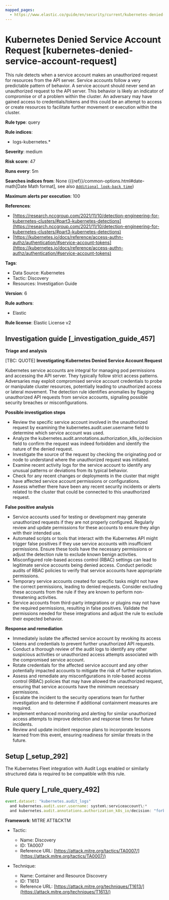 ```yaml
---
mapped_pages:
  - https://www.elastic.co/guide/en/security/current/kubernetes-denied-service-account-request.html
---
```


# Kubernetes Denied Service Account Request [kubernetes-denied-service-account-request]

This rule detects when a service account makes an unauthorized request for resources from the API server. Service accounts follow a very predictable pattern of behavior. A service account should never send an unauthorized request to the API server. This behavior is likely an indicator of compromise or of a problem within the cluster. An adversary may have gained access to credentials/tokens and this could be an attempt to access or create resources to facilitate further movement or execution within the cluster.

**Rule type**: query

**Rule indices**:

* logs-kubernetes.*

**Severity**: medium

**Risk score**: 47

**Runs every**: 5m

**Searches indices from**: None ({{ref}}/common-options.html#date-math[Date Math format], see also [`Additional look-back time`](docs-content://solutions/security/detect-and-alert/create-detection-rule.md#rule-schedule))

**Maximum alerts per execution**: 100

**References**:

* [https://research.nccgroup.com/2021/11/10/detection-engineering-for-kubernetes-clusters/#part3-kubernetes-detections](https://research.nccgroup.com/2021/11/10/detection-engineering-for-kubernetes-clusters/#part3-kubernetes-detections)
* [https://kubernetes.io/docs/reference/access-authn-authz/authentication/#service-account-tokens](https://kubernetes.io/docs/reference/access-authn-authz/authentication/#service-account-tokens)

**Tags**:

* Data Source: Kubernetes
* Tactic: Discovery
* Resources: Investigation Guide

**Version**: 6

**Rule authors**:

* Elastic

**Rule license**: Elastic License v2

## Investigation guide [_investigation_guide_457]

**Triage and analysis**

[TBC: QUOTE]
**Investigating Kubernetes Denied Service Account Request**

Kubernetes service accounts are integral for managing pod permissions and accessing the API server. They typically follow strict access patterns. Adversaries may exploit compromised service account credentials to probe or manipulate cluster resources, potentially leading to unauthorized access or lateral movement. The detection rule identifies anomalies by flagging unauthorized API requests from service accounts, signaling possible security breaches or misconfigurations.

**Possible investigation steps**

* Review the specific service account involved in the unauthorized request by examining the kubernetes.audit.user.username field to determine which service account was used.
* Analyze the kubernetes.audit.annotations.authorization_k8s_io/decision field to confirm the request was indeed forbidden and identify the nature of the denied request.
* Investigate the source of the request by checking the originating pod or node to understand where the unauthorized request was initiated.
* Examine recent activity logs for the service account to identify any unusual patterns or deviations from its typical behavior.
* Check for any recent changes or deployments in the cluster that might have affected service account permissions or configurations.
* Assess whether there have been any recent security incidents or alerts related to the cluster that could be connected to this unauthorized request.

**False positive analysis**

* Service accounts used for testing or development may generate unauthorized requests if they are not properly configured. Regularly review and update permissions for these accounts to ensure they align with their intended use.
* Automated scripts or tools that interact with the Kubernetes API might trigger false positives if they use service accounts with insufficient permissions. Ensure these tools have the necessary permissions or adjust the detection rule to exclude known benign activities.
* Misconfigured role-based access control (RBAC) settings can lead to legitimate service accounts being denied access. Conduct periodic audits of RBAC policies to verify that service accounts have appropriate permissions.
* Temporary service accounts created for specific tasks might not have the correct permissions, leading to denied requests. Consider excluding these accounts from the rule if they are known to perform non-threatening activities.
* Service accounts from third-party integrations or plugins may not have the required permissions, resulting in false positives. Validate the permissions needed for these integrations and adjust the rule to exclude their expected behavior.

**Response and remediation**

* Immediately isolate the affected service account by revoking its access tokens and credentials to prevent further unauthorized API requests.
* Conduct a thorough review of the audit logs to identify any other suspicious activities or unauthorized access attempts associated with the compromised service account.
* Rotate credentials for the affected service account and any other potentially impacted accounts to mitigate the risk of further exploitation.
* Assess and remediate any misconfigurations in role-based access control (RBAC) policies that may have allowed the unauthorized request, ensuring that service accounts have the minimum necessary permissions.
* Escalate the incident to the security operations team for further investigation and to determine if additional containment measures are required.
* Implement enhanced monitoring and alerting for similar unauthorized access attempts to improve detection and response times for future incidents.
* Review and update incident response plans to incorporate lessons learned from this event, ensuring readiness for similar threats in the future.


## Setup [_setup_292]

The Kubernetes Fleet integration with Audit Logs enabled or similarly structured data is required to be compatible with this rule.


## Rule query [_rule_query_492]

```js
event.dataset: "kubernetes.audit_logs"
  and kubernetes.audit.user.username: system\:serviceaccount\:*
  and kubernetes.audit.annotations.authorization_k8s_io/decision: "forbid"
```

**Framework**: MITRE ATT&CKTM

* Tactic:

    * Name: Discovery
    * ID: TA0007
    * Reference URL: [https://attack.mitre.org/tactics/TA0007/](https://attack.mitre.org/tactics/TA0007/)

* Technique:

    * Name: Container and Resource Discovery
    * ID: T1613
    * Reference URL: [https://attack.mitre.org/techniques/T1613/](https://attack.mitre.org/techniques/T1613/)



